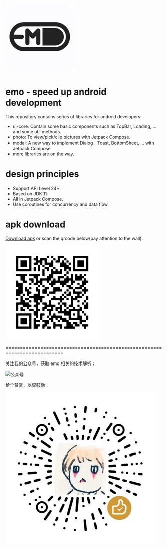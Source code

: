 <img src="image/emo.png" alt="logo" width="220" height="220"/> 

# emo - speed up android development

This repository contains series of libraries for android developers:

- ui-core: Contain some basic components such as TopBar, Loading, ... and some util methods.
- photo: To view/pick/clip pictures with Jetpack Compose.
- modal: A new way to implement Dialog，Toast, BottomSheet, ... with Jetpack Compose.
- more libraries are on the way.

# design principles

- Support API Level 24+.
- Based on JDK 11.
- All in Jetpack Compose.
- Use coroutines for concurrency and data flow.

# apk download

[Download apk](apk/emo.apk) or scan the qrcode below(pay attention to the wall):

![apk](image/apk-qr.png)

==========================================================================


关注我的公众号，获取 emo 相关的技术解析：

![公众号](image/subions.png)


给个赞赏，以资鼓励：

![赞赏码](image/reward.png)